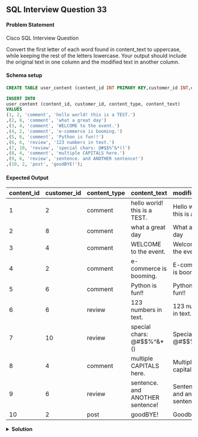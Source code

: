 ## SQL Interview Question 33

#### Problem Statement

<bold>Cisco SQL Interview Question</bold>

Convert the first letter of each word found in content_text to uppercase, while keeping the rest of the letters lowercase.
Your output should include the original text in one column and the modified text in another column.

#### Schema setup

```sql
CREATE TABLE user_content (content_id INT PRIMARY KEY,customer_id INT,content_type VARCHAR(50),content_text VARCHAR(255));

INSERT INTO
user_content (content_id, customer_id, content_type, content_text) 
VALUES
(1, 2, 'comment', 'hello world! this is a TEST.')
,(2, 8, 'comment', 'what a great day')
,(3, 4, 'comment', 'WELCOME to the event.')
,(4, 2, 'comment', 'e-commerce is booming.')
,(5, 6, 'comment', 'Python is fun!!')
,(6, 6, 'review', '123 numbers in text.')
,(7, 10, 'review', 'special chars: @#$$%^&*()')
,(8, 4, 'comment', 'multiple CAPITALS here.')
,(9, 6, 'review', 'sentence. and ANOTHER sentence!')
,(10, 2, 'post', 'goodBYE!');
```

#### Expected Output

| content_id | customer_id | content_type | content_text                    | modified_text                   |
|------------|------------|--------------|----------------------------------|---------------------------------|
| 1          | 2          | comment      | hello world! this is a TEST.     | Hello world! this is a test.    |
| 2          | 8          | comment      | what a great day                 | What a great day                |
| 3          | 4          | comment      | WELCOME to the event.            | Welcome to the event.           |
| 4          | 2          | comment      | e-commerce is booming.           | E-commerce is booming.          |
| 5          | 6          | comment      | Python is fun!!                  | Python is fun!!                 |
| 6          | 6          | review       | 123 numbers in text.             | 123 numbers in text.            |
| 7          | 10         | review       | special chars: @#$$%^&*()        | Special chars: @#$$%^&*()       |
| 8          | 4          | comment      | multiple CAPITALS here.          | Multiple capitals here.         |
| 9          | 6          | review       | sentence. and ANOTHER sentence!  | Sentence. and another sentence! |
| 10         | 2          | post         | goodBYE!                         | Goodbye!                        |

<details>
<summary><strong>Solution</strong></summary>

```sql
SELECT
    content_id,
    customer_id,
    content_type,
    content_text,
    CONCAT(UPPER(LEFT(content_text,1)),'',LOWER(SUBSTRING(content_text,2))) AS modified_text
FROM user_content;
```
</details>
